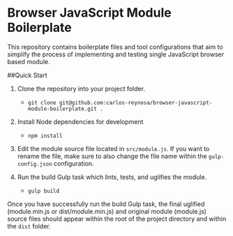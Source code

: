 # Browser JavaScript Module Boilerplate

This repository contains boilerplate files and tool configurations that aim to simplify the process of
implementing and testing single JavaScript browser based module. 

##Quick Start

1. Clone the repository into your project folder.
    * `git clone git@github.com:carlos-reynosa/browser-javascript-module-boilerplate.git .`
2. Install Node dependencies for development 
    * `npm install`
    
3. Edit the module source file located in `src/module.js`. If you want to rename the file, make sure to also change
the file name within the `gulp-config.json` configuration. 

4. Run the build Gulp task which lints, tests, and uglifies the module. 
    * `gulp build`
    
Once you have successfully run the build Gulp task, the final uglified (module.min.js or dist/module.min.js) and original module (module.js) source files should appear 
within the root of the project directory and within the `dist` folder. 

